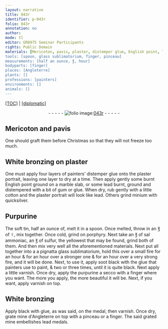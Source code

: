 ```yaml
---
layout: narrative
title: 043r
identifier: p-043r
folio: 043r
annotation: no
author:
mode: tl
editor: GR8975 Seminar Participants
rights: Public Domain
materials: [Mericoton, pavis, plaster, distemper glue, English point, lead, gum, glue, cotton, minium, quicksilver, Purpurine, tin, ☿, porphyry, sal ammoniac, sulfur, glass, soot black, varnish, purpurine, mine d'Angleterre, mine]
tools: [spoon, glass sublimatorium, finger, pinceau]
measurements: [half an ounce, ℥, hour]
bodyparts: [finger]
places: [Angleterre]
plants: []
professions: [painters]
environments: []
animals: []
---
```


<p><a href="{{ site.baseurl }}/translation/" target="_blank">[TOC]</a> | <a href="{{ site.baseurl }}/texts/p-043r_tc/">[diplomatic]</a></p><div class="folio" align="center">- - - - - <a href="http://gallica.bnf.fr/ark:/12148/btv1b10500001g/f91.image" target="_blank"><img src="https://cu-mkp.github.io/2017-workshop-edition/assets/photo-icon.png" alt="folio image: " style="display:inline-block; margin-bottom:-3px;"/>043r</a> - - - - - </div>  
  

## <span class="m">Mericoton</span> and <span class="m">pavis</span>

 
One should graft them before Christmas so that they will not freeze too much.
 
 
  

## White bronzing on <span class="m">plaster</span>

 
One must apply four layers of <span class="pro">painters</span>' <span class="m">distemper glue</span> onto the <span class="m">plaster</span> portrait, leaving one layer to dry at a time. Then apply gently some burnt <span class="m">English point</span> ground on a marble slab, or some <span class="m">lead</span> burnt, ground and distempered with a bit of <span class="m">gum</span> or <span class="m">glue</span>. When dry, rub gently with a little <span class="m">cotton</span> and the <span class="m">plaster</span> portrait will look like <span class="m">lead</span>. Others grind <span class="m">minium</span> with <span class="m">quicksilver</span>.
 
 
  

## <span class="m">Purpurine</span>

 
The soft <span class="m">tin</span>, <span class="ms">half an ounce</span> of, melt it in a <span class="tl">spoon</span>. Once melted, throw in an <span class="ms">℥</span> of <span class="m">☿</span>, mix together. Once cold, grind on <span class="m">porphyry</span>. Next take an <span class="ms">℥</span> of <span class="m">sal ammoniac</span>, an <span class="ms">℥</span> of <span class="m">sulfur</span>, the yellowest that may be found, grind both of them. And then mix very well all the aforementioned materials. Next put all together into a <span class="del">a pignatta</span> <span class="tl"><span class="m">glass</span> sublimatorium</span>, hold this over a small fire for an <span class="ms"><span class="tmp">hour</span></span> & for an <span class="ms"><span class="tmp">hour</span></span> over a stronger one & for an <span class="ms"><span class="tmp">hour</span></span> over a very strong fire, and it will be done. Next, to use it, apply <span class="m">soot black</span> with the <span class="m">glue</span> that <span class="pro">painters</span> use to paint, <span class="del">&</span> two or three times, until it is quite black. Next apply a little <span class="m">varnish</span>. Once dry, apply the <span class="m">purpurine</span> a secco with a <span class="tl"><span class="bp">finger</span></span> where you want. The more you apply, the more beautiful it will be. Next, if you want, apply <span class="m">varnish</span> on top.
 
 
  

## White bronzing

 
Apply black with <span class="m">glue</span>, as was said, on the medal, then <span class="m">varnish</span>. Once dry, grate <span class="m">mine d'<span class="pl">Angleterre</span></span> on top with a <span class="tl">pinceau</span> or a <span class="tl"><span class="bp">finger</span></span>. The said grated <span class="m">mine</span> embellishes <span class="m">lead</span> medals.
 
